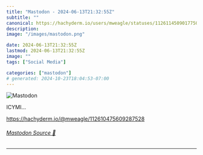 ```yaml
---
title: "Mastodon - 2024-06-13T21:32:55Z"
subtitle: ""
canonical: https://hachyderm.io/users/mweagle/statuses/112611450901775094
description:
image: "/images/mastodon.png"

date: 2024-06-13T21:32:55Z
lastmod: 2024-06-13T21:32:55Z
image: ""
tags: ["Social Media"]

categories: ["mastodon"]
# generated: 2024-10-23T18:04:53-07:00
---
```

![Mastodon](/images/mastodon.png)

<p>ICYMI...</p><p><a href="https://hachyderm.io/@mweagle/112610475609287528" target="_blank" rel="nofollow noopener noreferrer" translate="no"><span class="invisible">https://</span><span class="ellipsis">hachyderm.io/@mweagle/11261047</span><span class="invisible">5609287528</span></a></p>


###### [Mastodon Source 🐘](https://hachyderm.io/@mweagle/112611450901775094)

___
